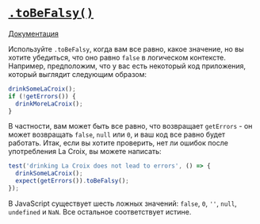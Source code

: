 # [`.toBeFalsy()`](../../index.md)

[Документация](https://jestjs.io/docs/expect#tobefalsy)

Используйте `.toBeFalsy`, когда вам все равно, какое значение, но вы хотите убедиться, что оно равно `false` в логическом контексте. Например, предположим, что у вас есть некоторый код приложения, который выглядит следующим образом:

```js
drinkSomeLaCroix();
if (!getErrors()) {
  drinkMoreLaCroix();
}
```

В частности, вам может быть все равно, что возвращает `getErrors` - он может возвращать `false`, `null` или `0`, и ваш код все равно будет работать. Итак, если вы хотите проверить, нет ли ошибок после употребления La Croix, вы можете написать:

```js
test('drinking La Croix does not lead to errors', () => {
  drinkSomeLaCroix();
  expect(getErrors()).toBeFalsy();
});
```

В JavaScript существует шесть ложных значений: `false`, `0`, `''`, `null`, `undefined` и `NaN`. Все остальное соответствует истине.
